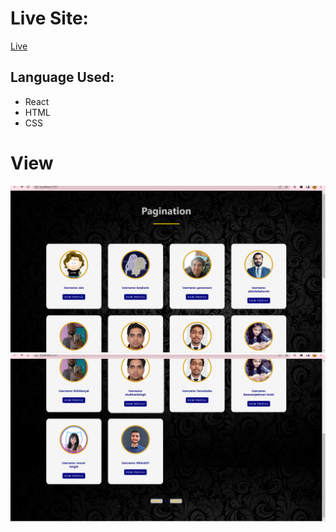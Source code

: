 # Live Site:

[Live](https://pagination-follower-react.netlify.app)

## Language Used:

- React
- HTML
- CSS

# View

![Home Page](./readmeImages/Home.PNG)
![](./readmeImages/Home2.PNG)
